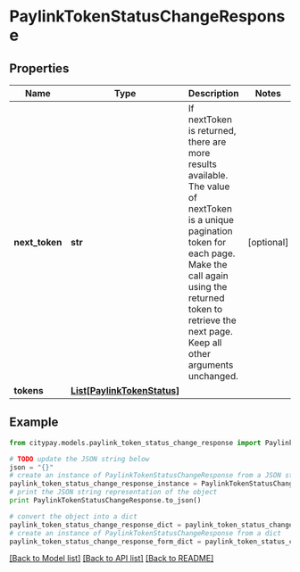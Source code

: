 # PaylinkTokenStatusChangeResponse


## Properties

Name | Type | Description | Notes
------------ | ------------- | ------------- | -------------
**next_token** | **str** | If nextToken is returned, there are more results available. The value of nextToken is a unique pagination token for each page. Make the call again using the returned token to retrieve the next page. Keep all other arguments unchanged.  | [optional] 
**tokens** | [**List[PaylinkTokenStatus]**](PaylinkTokenStatus.md) |  | 

## Example

```python
from citypay.models.paylink_token_status_change_response import PaylinkTokenStatusChangeResponse

# TODO update the JSON string below
json = "{}"
# create an instance of PaylinkTokenStatusChangeResponse from a JSON string
paylink_token_status_change_response_instance = PaylinkTokenStatusChangeResponse.from_json(json)
# print the JSON string representation of the object
print PaylinkTokenStatusChangeResponse.to_json()

# convert the object into a dict
paylink_token_status_change_response_dict = paylink_token_status_change_response_instance.to_dict()
# create an instance of PaylinkTokenStatusChangeResponse from a dict
paylink_token_status_change_response_form_dict = paylink_token_status_change_response.from_dict(paylink_token_status_change_response_dict)
```
[[Back to Model list]](../README.md#documentation-for-models) [[Back to API list]](../README.md#documentation-for-api-endpoints) [[Back to README]](../README.md)


